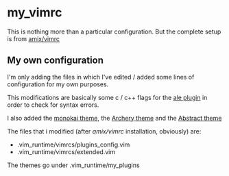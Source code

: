 # my_vimrc

This is nothing more than a particular configuration.
But the complete setup is from [amix/vimrc](https://github.com/amix/vimrc)

## My own configuration
I'm only adding the files in which I've edited / added some lines of configuration for my own purposes.

This modifications are basically some c / c++ flags for the [ale plugin](https://github.com/w0rp/ale) in order to check for syntax errors.

I also added the [monokai theme](https://github.com/sickill/vim-monokai), the [Archery theme](https://github.com/Badacadabra/vim-archery) and the [Abstract theme](https://github.com/jdsimcoe/abstract.vim)

The files that i modified (after _amix/vimrc_ installation, obviously) are:
- .vim_runtime/vimrcs/plugins_config.vim
- .vim_runtime/vimrcs/extended.vim

The themes go under .vim_runtime/my_plugins
